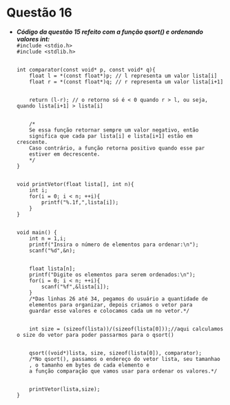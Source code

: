 # Questão 16
<ul>
  <li><strong><em>Código da questão 15 refeito com a função qsort() e ordenando valores int:</em></strong></li>
  <code>#include &ltstdio.h>
#include &ltstdlib.h>
<br>
int comparator(const void* p, const void* q){
    float l = *(const float*)p; // l representa um valor lista[i]
    float r = *(const float*)q; // r representa um valor lista[i+1]
    <br>
    return (l-r); // o retorno só é < 0 quando r > l, ou seja, quando lista[i+1] > lista[i]
    <br>
    /*
    Se essa função retornar sempre um valor negativo, então 
    significa que cada par lista[i] e lista[i+1] estão em crescente.
    Caso contrário, a função retorna positivo quando esse par
    estiver em decrescente.
    */
}
<br>
void printVetor(float lista[], int n){
    int i;
    for(i = 0; i < n; ++i){
        printf("%.1f,",lista[i]);
    }
}
<br>
void main() {
    int n = 1,i;
    printf("Insira o número de elementos para ordenar:\n");
    scanf("%d",&n);
    <br>
    float lista[n];
    printf("Digite os elementos para serem ordenados:\n");
    for(i = 0; i < n; ++i){
        scanf("%f",&lista[i]);
    }
    /*Das linhas 26 até 34, pegamos do usuário a quantidade de
    elementos para organizar, depois criamos o vetor para
    guardar esse valores e colocamos cada um no vetor.*/
    <br>
    int size = (sizeof(lista))/(sizeof(lista[0]));//aqui calculamos o size do vetor para poder passarmos para o qsort()
    <br>
    qsort((void*)lista, size, sizeof(lista[0]), comparator);
    /*No qsort(), passamos o endereço do vetor lista, seu tamanhao
    , o tamanho em bytes de cada elemento e
    a função comparação que vamos usar para ordenar os valores.*/
    <br>
    printVetor(lista,size);
}</code>
</ul>

